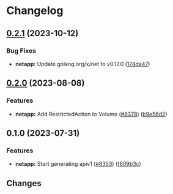 # Changelog

## [0.2.1](https://github.com/googleapis/google-cloud-go/compare/netapp/v0.2.0...netapp/v0.2.1) (2023-10-12)


### Bug Fixes

* **netapp:** Update golang.org/x/net to v0.17.0 ([174da47](https://github.com/googleapis/google-cloud-go/commit/174da47254fefb12921bbfc65b7829a453af6f5d))

## [0.2.0](https://github.com/googleapis/google-cloud-go/compare/netapp/v0.1.0...netapp/v0.2.0) (2023-08-08)


### Features

* **netapp:** Add RestrictedAction to Volume ([#8378](https://github.com/googleapis/google-cloud-go/issues/8378)) ([b9e56d2](https://github.com/googleapis/google-cloud-go/commit/b9e56d2fdb6c770d58964e1e23148a712f74b9ad))

## 0.1.0 (2023-07-31)


### Features

* **netapp:** Start generating apiv1 ([#8353](https://github.com/googleapis/google-cloud-go/issues/8353)) ([f609b3c](https://github.com/googleapis/google-cloud-go/commit/f609b3cf831fb89c45386f81d0047560120cb3f4))

## Changes
